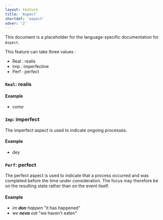 ```yaml
---
layout: feature
title: 'Aspect'
shortdef: 'aspect'
udver: '2'
---
```


This document is a placeholder for the language-specific documentation
for `Aspect`.

This feature can take three values :
+ Real : realis
+ Imp : imperfective
+ Perf : perfect

### `Real`: realis



#### Example

* _come_

### `Imp`: imperfect

The imperfect aspect is used to indicate ongoing processes.

#### Example

* _dey_

### `Perf`: perfect

The perfect aspect is used to indicate that a process occurred and was completed before the time under consideration. The focus may therefore be on the resulting state rather than on the event itself.

#### Example

* _im <b>don</b> happen_ "it has happened"
* _we <b>neva</b> eat_ "we haven't eaten"
